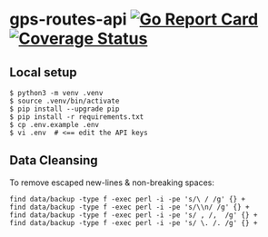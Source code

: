 # gps-routes-api [![Go Report Card](https://goreportcard.com/badge/github.com/rm-hull/gps-routes-api)](https://goreportcard.com/report/github.com/rm-hull/gps-routes-api) [![Coverage Status](https://coveralls.io/repos/github/rm-hull/gps-routes-api/badge.svg)](https://coveralls.io/github/rm-hull/gps-routes-api)

## Local setup

```console
$ python3 -m venv .venv
$ source .venv/bin/activate
$ pip install --upgrade pip
$ pip install -r requirements.txt
$ cp .env.example .env
$ vi .env  # <== edit the API keys
```

## Data Cleansing

To remove escaped new-lines & non-breaking spaces:

```console
find data/backup -type f -exec perl -i -pe 's/\ / /g' {} +
find data/backup -type f -exec perl -i -pe 's/\\n/ /g' {} +
find data/backup -type f -exec perl -i -pe 's/ , /,  /g' {} +
find data/backup -type f -exec perl -i -pe 's/ \. /. /g' {} +
```
